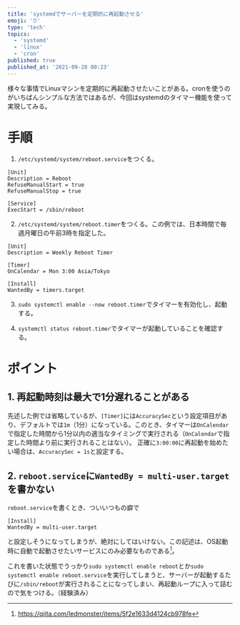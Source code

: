```yaml
---
title: 'systemdでサーバーを定期的に再起動させる'
emoji: '⏰'
type: 'tech'
topics:
  - 'systemd'
  - 'linux'
  - 'cron'
published: true
published_at: '2021-09-28 00:23'
---
```


様々な事情でLinuxマシンを定期的に再起動させたいことがある。cronを使うのがいちばんシンプルな方法ではあるが、今回はsystemdのタイマー機能を使って実現してみる。

# 手順

1. `/etc/systemd/system/reboot.service`をつくる。

```systemd:/etc/systemd/system/reboot.service
[Unit]
Description = Reboot
RefuseManualStart = true
RefuseManualStop = true

[Service]
ExecStart = /sbin/reboot
```

2. `/etc/systemd/system/reboot.timer`をつくる。この例では、日本時間で毎週月曜日の午前3時を指定した。

```systemd:/etc/systemd/system/reboot.timer
[Unit]
Description = Weekly Reboot Timer

[Timer]
OnCalendar = Mon 3:00 Asia/Tokyo

[Install]
WantedBy = timers.target
```

3. `sudo systemctl enable --now reboot.timer`でタイマーを有効化し、起動する。

4. `systemctl status reboot.timer`でタイマーが起動していることを確認する。

# ポイント

## 1. 再起動時刻は最大で1分遅れることがある

先述した例では省略しているが、`[Timer]`には`AccuracySec`という設定項目があり、デフォルトでは`1m`（1分）になっている。このとき、タイマーは`OnCalendar`で指定した時間から1分以内の適当なタイミングで実行される（`OnCalendar`で指定した時間より前に実行されることはない）。
正確に`3:00:00`に再起動を始めたい場合は、`AccuracySec = 1s`と設定する。

## 2. `reboot.service`に`WantedBy = multi-user.target`を書かない

`reboot.service`を書くとき、ついいつもの癖で

```systemd
[Install]
WantedBy = multi-user.target
```

と設定しそうになってしまうが、絶対にしてはいけない。この記述は、OS起動時に自動で起動させたいサービスにのみ必要なものである[^1]。

[^1]: https://qiita.com/ledmonster/items/5f2e1633d4124cb978fe

これを書いた状態でうっかり`sudo systemctl enable reboot`とか`sudo systemctl enable reboot.service`を実行してしまうと、サーバーが起動するたびに`/sbin/reboot`が実行されることになってしまい、再起動ループに入って詰むので気をつける。（経験済み）
